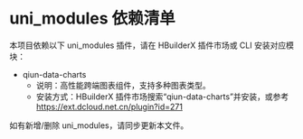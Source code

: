# uni_modules 依赖清单

本项目依赖以下 uni_modules 插件，请在 HBuilderX 插件市场或 CLI 安装对应模块：

- qiun-data-charts
  - 说明：高性能跨端图表组件，支持多种图表类型。
  - 安装方式：HBuilderX 插件市场搜索“qiun-data-charts”并安装，或参考 https://ext.dcloud.net.cn/plugin?id=271

如有新增/删除 uni_modules，请同步更新本文件。 